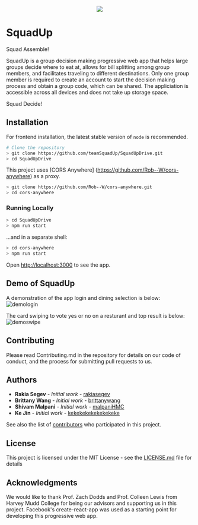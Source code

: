 <p align="center">
  <img src="https://github.com/teamSquadUp/SquadUpDrive/blob/master/src/images/logo.png">
</p>

# SquadUp

Squad Assemble! 

SquadUp is a group decision making progressive web app that helps large groups decide where to eat at, allows for bill splitting among group members, and facilitates traveling to different destinations. Only one group member is required to create an account to start the decision making process and obtain a group code, which can be shared. The appliciation is accessible across all devices and does not take up storage space. 

Squad Decide!

## Installation
For frontend installation, the latest stable version of `node` is recommended. 
```bash
# Clone the repository 
> git clone https://github.com/teamSquadUp/SquadUpDrive.git
> cd SquadUpDrive

```

This project uses [CORS Anywhere] (https://github.com/Rob--W/cors-anywhere) as a proxy. 
```bash
> git clone https://github.com/Rob--W/cors-anywhere.git
> cd cors-anywhere
```

### Running Locally
```bash
> cd SquadUpDrive
> npm run start 
```
...and in a separate shell:
```bash
> cd cors-anywhere
> npm run start
```
Open [http://localhost:3000](http://localhost:3000) to see the app.



## Demo of SquadUp
A demonstration of the app login and dining selection is below:
![demologin](https://user-images.githubusercontent.com/35832643/42336459-991cfb60-8038-11e8-8c81-383065dbe532.gif)

The card swiping to vote yes or no on a resturant and top result is below:
![demoswipe](https://user-images.githubusercontent.com/35832643/42336501-b90298ea-8038-11e8-8920-72b1f4563af3.gif)


## Contributing

Please read Contributing.md in the repository for details on our code of conduct, and the process for submitting pull requests to us.

## Authors

* **Rakia Segev** - *Initial work* - [rakiasegev](https://github.com/rakiasegev)
* **Brittany Wang** - *Initial work* - [brittanywang](https://github.com/brittanywang)
* **Shivam Malpani** - *Initial work* - [malpaniHMC](https://github.com/malpaniHMC)
* **Ke Jin** - *Initial work* - [kekekekekekekekeke](https://github.com/kekekekekekekekeke)

See also the list of [contributors](https://github.com/teamSquadUp/SquadUpDrive/contributors) who participated in this project.

## License

This project is licensed under the MIT License - see the [LICENSE.md](LICENSE.md) file for details

## Acknowledgments

We would like to thank Prof. Zach Dodds and Prof. Colleen Lewis from Harvey Mudd College for being our advisors and supporting us in this project. Facebook's create-react-app was used as a starting point for developing this progressive web app.
